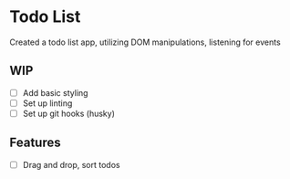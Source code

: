# Todo List

Created a todo list app, utilizing DOM manipulations, listening for events


## WIP

* [ ] Add basic styling
* [ ] Set up linting
* [ ] Set up git hooks (husky)

## Features
* [ ] Drag and drop, sort todos
